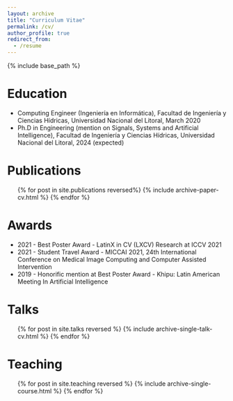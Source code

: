```yaml
---
layout: archive
title: "Curriculum Vitae"
permalink: /cv/
author_profile: true
redirect_from:
  - /resume
---
```


{% include base_path %}

Education
======
* Computing Engineer (Ingeniería en Informática), Facultad de Ingeniería y Ciencias Hídricas, Universidad Nacional del Litoral, March 2020
* Ph.D in Engineering (mention on Signals, Systems and Artificial Intelligence), Facultad de Ingeniería y Ciencias Hídricas, Universidad Nacional del Litoral, 2024 (expected)

Publications
======
  <ul>{% for post in site.publications reversed%}
    {% include archive-paper-cv.html %}
  {% endfor %}</ul>
  
Awards
======
- 2021 - Best Poster Award - LatinX in CV (LXCV) Research at ICCV 2021
- 2021 - Student Travel Award - MICCAI 2021, 24th International Conference on Medical Image Computing and Computer Assisted Intervention
- 2019 - Honorific mention at Best Poster Award - Khipu: Latin American Meeting In Artificial Intelligence

Talks
======
  <ul>{% for post in site.talks reversed %}
    {% include archive-single-talk-cv.html %}
  {% endfor %}</ul>
  
Teaching
======
  <ul>{% for post in site.teaching reversed %}
    {% include archive-single-course.html %}
  {% endfor %}</ul>
